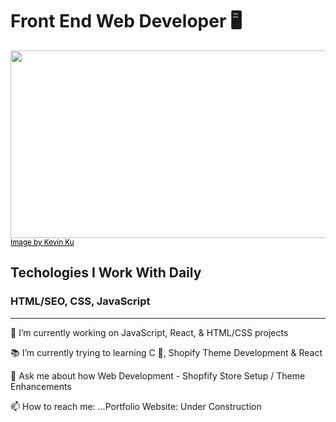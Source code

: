<h1>Front End Web Developer 🖥</h1> 


<img src="https://images.unsplash.com/photo-1506452819137-0422416856b8?ixlib=rb-4.0.3&ixid=MnwxMjA3fDB8MHxzZWFyY2h8OTV8fHdlYiUyMGRldmVsb3BtZW50fGVufDB8fDB8fA%3D%3D&auto=format&fit=crop&w=800&q=60" style="height: 300px; width: 1200px; object-fit: cover">
<small><a style="color: #000" href="https://unsplash.com/@ikukevk">Image by Kevin Ku</a></small>

<h2>Techologies I Work With Daily</h2>
<h3>HTML/SEO, CSS, JavaScript</h3>

<hr/>

<p>🛒 I’m currently working on JavaScript, React, & HTML/CSS projects</p>
<p>📚 I’m currently trying to learning C 💾, Shopify Theme Development & React</p>
<p>💬 Ask me about how Web Development - Shopfify Store Setup / Theme Enhancements</p>
<p>📫 How to reach me: ...Portfolio Website: Under Construction</p>
